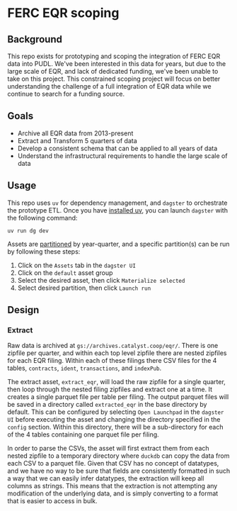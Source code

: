 # FERC EQR scoping
## Background
This repo exists for prototyping and scoping the integration of FERC EQR data
into PUDL. We've been interested in this data for years, but due to the large
scale of EQR, and lack of dedicated funding, we've been unable to take on this
project. This constrained scoping project will focus on better understanding the
challenge of a full integration of EQR data while we continue to search for
a funding source.

## Goals
* Archive all EQR data from 2013-present
* Extract and Transform 5 quarters of data
* Develop a consistent schema that can be applied to all years of data
* Understand the infrastructural requirements to handle the large scale of data

## Usage
This repo uses `uv` for dependency management, and `dagster` to orchestrate the
prototype ETL. Once you have [installed uv](https://docs.astral.sh/uv/getting-started/installation/),
you can launch `dagster` with the following command:

```
uv run dg dev
```

Assets are [partitioned](https://docs.dagster.io/guides/build/partitions-and-backfills/partitioning-assets)
by year-quarter, and a specific partition(s) can be run by following these steps:

1. Click on the `Assets` tab in the `dagster UI`
2. Click on the `default` asset group
3. Select the desired asset, then click `Materialize selected`
4. Select desired partition, then click `Launch run`

## Design
### Extract
Raw data is archived at `gs://archives.catalyst.coop/eqr/`. There is one zipfile
per quarter, and within each top level zipfile there are nested zipfiles for each
EQR filing. Within each of these filings there CSV files for the 4 tables, `contracts`,
`ident`, `transactions`, and `indexPub`.

The extract asset, `extract_eqr`, will load the raw zipfile for a single quarter,
then loop through the nested filing zipfiles and extract one at a time. It creates a
single parquet file per table per filing. The output parquet files will be saved in
a directory called `extracted_eqr` in the base directory by default. This can be
configured by selecting `Open Launchpad` in the `dagster UI` before executing the
asset and changing the directory specified in the `config` section. Within this
directory, there will be a sub-directory for each of the 4 tables containing one
parquet file per filing.

In order to parse the CSVs, the asset will first extract them from each nested
zipfile to a temporary directory where `duckdb` can copy the data from each CSV to a
parquet file. Given that CSV has no concept of datatypes, and we have no way to be
sure that fields are consistently formatted in such a way that we can easily infer
datatypes, the extraction will keep all columns as strings. This means that the
extraction is not attempting any modification of the underlying data, and is simply
converting to a format that is easier to access in bulk.
